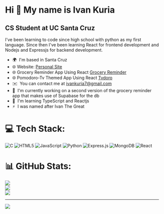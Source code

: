 Hi 👋 My name is Ivan Kuria
===========================

CS Student at UC Santa Cruz
---------------------------

I've been learning to code since high school with python as my first language. Since then I've been learning React for frontend development and Nodejs and Expressjs for backend development.

* 🌍  I'm based in Santa Cruz
* 🌐  Website: [Personal Site](https://ivankuria.github.io/personal-website/)
* 🌐  Grocery Reminder App Using React [Grocery Reminder](https://ivankuria.github.io/react-grocery-reminder/)
* 🌐  Pomodoro-Tv Themed App Using React [Tvdoro](https://tvdoro.netlify.app/)
* ✉️  You can contact me at [ivankuria7@gmail.com](mailto:ivankuria7@gmail.com)
* 🚀  I'm currently working on a second version of the grocery reminder app that makes use of Supabase for the db
* 🧠  I'm learning TypeScript and Reactjs
* ⚡   I was named after Ivan The Great


# 💻 Tech Stack:
![C](https://img.shields.io/badge/c-%2300599C.svg?style=for-the-badge&logo=c&logoColor=white) ![HTML5](https://img.shields.io/badge/html5-%23E34F26.svg?style=for-the-badge&logo=html5&logoColor=white) ![JavaScript](https://img.shields.io/badge/javascript-%23323330.svg?style=for-the-badge&logo=javascript&logoColor=%23F7DF1E) ![Python](https://img.shields.io/badge/python-3670A0?style=for-the-badge&logo=python&logoColor=ffdd54) ![Express.js](https://img.shields.io/badge/express.js-%23404d59.svg?style=for-the-badge&logo=express&logoColor=%2361DAFB) ![MongoDB](https://img.shields.io/badge/MongoDB-%234ea94b.svg?style=for-the-badge&logo=mongodb&logoColor=white) ![React](https://img.shields.io/badge/react-%2320232a.svg?style=for-the-badge&logo=react&logoColor=%2361DAFB)
# 📊 GitHub Stats:
![](https://github-readme-stats.vercel.app/api?username=IvanKuria&theme=dark&hide_border=false&include_all_commits=false&count_private=false)<br/>
![](https://nirzak-streak-stats.vercel.app/?user=IvanKuria&theme=dark&hide_border=false)<br/>
![](https://github-readme-stats.vercel.app/api/top-langs/?username=IvanKuria&theme=dark&hide_border=false&include_all_commits=false&count_private=false&layout=compact)

---
[![](https://visitcount.itsvg.in/api?id=IvanKuria&icon=0&color=0)](https://visitcount.itsvg.in)

<!-- Proudly created with GPRM ( https://gprm.itsvg.in ) -->
